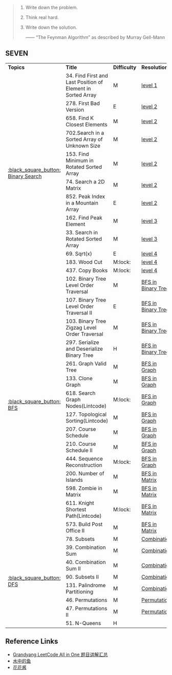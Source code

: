 > 1. Write down the problem.
> 2. Think real hard.
> 3. Write down the solution.
> 
>       —— “The Feynman Algorithm” as described by Murray Gell-Mann



SEVEN
------


<table>
<tr>
    <td><b>Topics</b></td>
    <td><b>Title</b></td>
    <td><b>Difficulty</b></td>
    <td><b>Resolution</b></td>
    <td><b>Day</b></td>
</tr>

<tr>
    <td rowspan="12"> <a href="https://github.com/Vida42/Leetcode/blob/master/Note/19s_Binary_Search.md"> :black_square_button: Binary Search </a> </td>
    <td>34. Find First and Last Position of Element in Sorted Array</td>
    <td>M</td>
    <td><a href="https://github.com/Vida42/Leetcode/blob/master/Warehouse/034._Find_First_and_Last_Position_of_Element_in_Sorted_Array.md">level 1</a></td>
    <td>19.10.30</td>
</tr>
<tr>
    <td>278. First Bad Version</td>
    <td>E</td>
    <td><a href="https://github.com/Vida42/Leetcode/blob/master/Warehouse/278._First_Bad_Version.md">level 2</a></td>
    <td>19.2.4</td>
</tr>
<tr>
    <td>658. Find K Closest Elements</td>
    <td>M</td>
    <td><a href="https://github.com/Vida42/Leetcode/blob/master/Warehouse/658._Find_K_Closest_Elements.md">level 2</a></td>
    <td>19.10.30</td>
</tr>
<tr>
    <td>702.Search in a Sorted Array of Unknown Size</td>
    <td>M</td>
    <td><a href="https://github.com/Vida42/Leetcode/blob/master/Warehouse/702.Search_in_a_Sorted_Array_of_Unknown_Size.md">level 2</a></td>
    <td>19.10.31</td>
</tr>
<tr>
    <td>153. Find Minimum in Rotated Sorted Array</td>
    <td>M</td>
    <td><a href="https://github.com/Vida42/Leetcode/blob/master/Warehouse/153._Find_Minimum_in_Rotated_Sorted_Array.md">level 2</a></td>
    <td>19.10.31</td>
</tr>
<tr>
    <td>74. Search a 2D Matrix</td>
    <td>M</td>
    <td><a href="https://github.com/Vida42/Leetcode/blob/master/Warehouse/074._Search_a_2D_Matrix.md">level 2</a></td>
    <td>19.10.31</td>
</tr>
<tr>
    <td>852. Peak Index in a Mountain Array</td>
    <td>E</td>
    <td><a href="https://github.com/Vida42/Leetcode/blob/master/Warehouse/852._Peak_Index_in_a_Mountain_Array.md">level 2</a></td>
    <td>19.11.1</td>
</tr>
<tr>
    <td>162. Find Peak Element</td>
    <td>M</td>
    <td><a href="https://github.com/Vida42/Leetcode/blob/master/Warehouse/162._Find_Peak_Element.md">level 3</a></td>
    <td>19.11.1</td>
</tr>
<tr>
    <td>33. Search in Rotated Sorted Array</td>
    <td>M</td>
    <td><a href="https://github.com/Vida42/Leetcode/blob/master/Warehouse/033._Search_in_Rotated_Sorted_Array.md">level 3</a></td>
    <td>19.11.4</td>
</tr>
<tr>
    <td>69. Sqrt(x)</td>
    <td>E</td>
    <td><a href="https://github.com/Vida42/Leetcode/blob/master/Warehouse/069._Sqrt(x).md">level 4</a></td>
    <td>19.11.4</td>
</tr>
<tr>
    <td>183. Wood Cut</td>
    <td>M:lock:</td>
    <td><a href="https://github.com/Vida42/Leetcode/blob/master/Warehouse/.md">level 4</a></td>
    <td>19.X.X</td>
</tr>
<tr>
    <td>437. Copy Books</td>
    <td>M:lock:</td>
    <td><a href="https://github.com/Vida42/Leetcode/blob/master/Warehouse/.md">level 4</a></td>
    <td>19.X.X</td>
</tr>
<tr>
    <td rowspan="15"> <a href="https://github.com/Vida42/Leetcode/blob/master/Note/19s_BFS.md"> :black_square_button: BFS </a> </td>
    <td>102. Binary Tree Level Order Traversal</td>
    <td>M</td>
    <td><a href="https://github.com/Vida42/Leetcode/blob/master/Warehouse/102._Binary_Tree_Level_Order_Traversal.md">BFS in Binary Tree</a></td>
    <td>19.11.6</td>
</tr>
<tr>
    <td>107. Binary Tree Level Order Traversal II</td>
    <td>E</td>
    <td><a href="https://github.com/Vida42/Leetcode/blob/master/Warehouse/107._Binary_Tree_Level_Order_Traversal_II.md">BFS in Binary Tree</a></td>
    <td>19.11.6</td>
</tr>
<tr>
    <td>103. Binary Tree Zigzag Level Order Traversal</td>
    <td>M</td>
    <td><a href="https://github.com/Vida42/Leetcode/blob/master/Warehouse/103._Binary_Tree_Zigzag_Level_Order_Traversal.md">BFS in Binary Tree</a></td>
    <td>19.11.6</td>
</tr>
<tr>
    <td>297. Serialize and Deserialize Binary Tree</td>
    <td>H</td>
    <td><a href="https://github.com/Vida42/Leetcode/blob/master/Warehouse/297._Serialize_and_Deserialize_Binary_Tree.md">BFS in Binary Tree</a></td>
    <td>19.11.6</td>
</tr>
<tr>
    <td>261. Graph Valid Tree</td>
    <td>M</td>
    <td><a href="https://github.com/Vida42/Leetcode/blob/master/Warehouse/261._Graph_Valid_Tree.md">BFS in Graph</a></td>
    <td>19.11.6</td>
</tr>
<tr>
    <td>133. Clone Graph</td>
    <td>M</td>
    <td><a href="https://github.com/Vida42/Leetcode/blob/master/Warehouse/133._Clone_Graph.md">BFS in Graph</a></td>
    <td>19.11.6</td>
</tr>
<tr>
    <td>618. Search Graph Nodes(Lintcode)</td>
    <td>M:lock:</td>
    <td><a href="https://github.com/Vida42/Leetcode/blob/master/Warehouse/L618._Search_Graph_Nodes.md">BFS in Graph</a></td>
    <td>19.11.7</td>
</tr>
<tr>
    <td>127. Topological Sorting(Lintcode)</td>
    <td>M</td>
    <td><a href="https://github.com/Vida42/Leetcode/blob/master/Warehouse/L127._Topological_Sorting.md">BFS in Graph</a></td>
    <td>19.11.7</td>
</tr>
<tr>
    <td>207. Course Schedule</td>
    <td>M</td>
    <td><a href="https://github.com/Vida42/Leetcode/blob/master/Warehouse/207._Course_Schedule.md">BFS in Graph</a></td>
    <td>19.11.9</td>
</tr>
<tr>
    <td>210. Course Schedule II</td>
    <td>M</td>
    <td><a href="https://github.com/Vida42/Leetcode/blob/master/Warehouse/210._Course_Schedule_II.md">BFS in Graph</a></td>
    <td>19.11.9</td>
</tr>
<tr>
    <td>444. Sequence Reconstruction</td>
    <td>M:lock:</td>
    <td><a href="https://github.com/Vida42/Leetcode/blob/master/Warehouse/444._Sequence_Reconstruction.md">BFS in Graph</a></td>
    <td>19.11.9</td>
</tr>
<tr>
    <td>200. Number of Islands</td>
    <td>M</td>
    <td><a href="https://github.com/Vida42/Leetcode/blob/master/Warehouse/200._Number_of_Islands.md">BFS in Matrix</a></td>
    <td>19.11.10</td>
</tr>
<tr>
    <td>598. Zombie in Matrix</td>
    <td>M</td>
    <td><a href="https://github.com/Vida42/Leetcode/blob/master/Warehouse/L598._Zombie_in_Matrix.md">BFS in Matrix</a></td>
    <td>19.11.10</td>
</tr>
<tr>
    <td>611. Knight Shortest Path(Lintcode)</td>
    <td>M:lock:</td>
    <td><a href="https://github.com/Vida42/Leetcode/blob/master/Warehouse/.md">BFS in Matrix</a></td>
    <td>19.XX.XX</td>
</tr>
<tr>
    <td>573. Build Post Office II</td>
    <td>M</td>
    <td><a href="https://github.com/Vida42/Leetcode/blob/master/Warehouse/.md">BFS in Matrix</a></td>
    <td>19.XX.XX</td>
</tr>
<tr>
    <td rowspan="8"> <a href="https://github.com/Vida42/Leetcode/blob/master/Note/19s_DFS.md"> :black_square_button: DFS </a> </td>
    <td>78. Subsets</td>
    <td>M</td>
    <td><a href="https://github.com/Vida42/Leetcode/blob/master/Warehouse/078._Subsets.md">Combination</a></td>
    <td>19.11.11</td>
</tr>
<tr>
    <td>39. Combination Sum</td>
    <td>M</td>
    <td><a href="https://github.com/Vida42/Leetcode/blob/master/Warehouse/039._Combination_Sum.md">Combination</a></td>
    <td>19.11.11</td>
</tr>
<tr>
    <td>40. Combination Sum II</td>
    <td>M</td>
    <td><a href="https://github.com/Vida42/Leetcode/blob/master/Warehouse/040._Combination_Sum_II.md">Combination</a></td>
    <td>19.11.11</td>
</tr>
<tr>
    <td>90. Subsets II</td>
    <td>M</td>
    <td><a href="https://github.com/Vida42/Leetcode/blob/master/Warehouse/090._Subsets_II.md">Combination</a></td>
    <td>19.11.11</td>
</tr>
<tr>
    <td>131. Palindrome Partitioning</td>
    <td>M</td>
    <td><a href="https://github.com/Vida42/Leetcode/blob/master/Warehouse/131._Palindrome_Partitioning.md">Combination</a></td>
    <td>19.11.11</td>
</tr>
<tr>
    <td>46. Permutations</td>
    <td>M</td>
    <td><a href="https://github.com/Vida42/Leetcode/blob/master/Warehouse/046._Permutations.md">Permutation</a></td>
    <td>19.11.11</td>
</tr>
<tr>
    <td>47. Permutations II</td>
    <td>M</td>
    <td><a href="https://github.com/Vida42/Leetcode/blob/master/Warehouse/047._Permutations_II.md">Permutation</a></td>
    <td>19.11.11</td>
</tr>
<tr>
    <td>51. N-Queens</td>
    <td>H</td>
    <td><a href="https://github.com/Vida42/Leetcode/blob/master/Warehouse/051._N-Queens.md"></a></td>
    <td>19.XX.XX</td>
</tr>


</table>




Reference Links
------

* [Grandyang LeetCode All in One 题目讲解汇总](https://www.cnblogs.com/grandyang/p/4606334.html)
* [水中的鱼](https://fisherlei.blogspot.com/)
* [花花酱](https://www.youtube.com/channel/UC5xDNEcvb1vgw3lE21Ack2Q)

